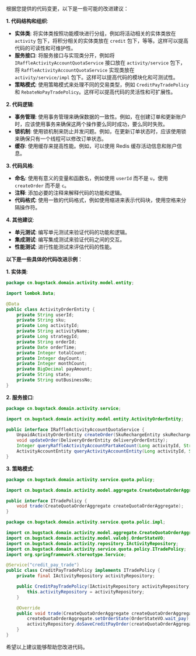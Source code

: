 根据您提供的代码变更，以下是一些可能的改进建议：

**1. 代码结构和组织**:

* **实体类**: 将实体类按照功能模块进行分组，例如将活动相关的实体类放在 `activity` 包下，将积分相关的实体类放在 `credit` 包下，等等。这样可以提高代码的可读性和可维护性。
* **服务接口**: 将服务接口与实现类分开，例如将 `IRaffleActivityAccountQuotaService` 接口放在 `activity/service` 包下，将 `RaffleActivityAccountQuotaService` 实现类放在 `activity/service/impl` 包下。这样可以提高代码的模块化和可测试性。
* **策略模式**: 使用策略模式来处理不同的交易类型，例如 `CreditPayTradePolicy` 和 `RebateNoPayTradePolicy`。这样可以提高代码的灵活性和可扩展性。

**2. 代码逻辑**:

* **事务管理**: 使用事务管理来确保数据的一致性。例如，在创建订单和更新账户时，应该使用事务来确保这两个操作要么同时成功，要么同时失败。
* **锁机制**: 使用锁机制来防止并发问题。例如，在更新订单状态时，应该使用锁来确保只有一个线程可以修改订单状态。
* **缓存**: 使用缓存来提高性能。例如，可以使用 Redis 缓存活动信息和账户信息。

**3. 代码风格**:

* **命名**: 使用有意义的变量和函数名，例如使用 `userId` 而不是 `u`，使用 `createOrder` 而不是 `c`。
* **注释**: 添加必要的注释来解释代码的功能和逻辑。
* **代码格式**: 使用一致的代码格式，例如使用缩进来表示代码块，使用空格来分隔操作符。

**4. 其他建议**:

* **单元测试**: 编写单元测试来验证代码的功能和逻辑。
* **集成测试**: 编写集成测试来验证代码之间的交互。
* **性能测试**: 进行性能测试来评估代码的性能。

**以下是一些具体的代码改进示例**：

**1. 实体类**:

```java
package cn.bugstack.domain.activity.model.entity;

import lombok.Data;

@Data
public class ActivityOrderEntity {
    private String userId;
    private String sku;
    private Long activityId;
    private String activityName;
    private Long strategyId;
    private String orderId;
    private Date orderTime;
    private Integer totalCount;
    private Integer dayCount;
    private Integer monthCount;
    private BigDecimal payAmount;
    private String state;
    private String outBusinessNo;
}
```

**2. 服务接口**:

```java
package cn.bugstack.domain.activity.service;

import cn.bugstack.domain.activity.model.entity.ActivityOrderEntity;

public interface IRaffleActivityAccountQuotaService {
    UnpaidActivityOrderEntity createOrder(SkuRechargeEntity skuRechargeEntity);
    void updateOrder(DeliveryOrderEntity deliveryOrderEntity);
    Integer queryRaffleActivityAccountPartakeCount(Long activityId, String userId);
    ActivityAccountEntity queryActivityAccountEntity(Long activityId, String userId);
}
```

**3. 策略模式**:

```java
package cn.bugstack.domain.activity.service.quota.policy;

import cn.bugstack.domain.activity.model.aggregate.CreateQuotaOrderAggregate;

public interface ITradePolicy {
    void trade(CreateQuotaOrderAggregate createQuotaOrderAggregate);
}

package cn.bugstack.domain.activity.service.quota.polic.impl;

import cn.bugstack.domain.activity.model.aggregate.CreateQuotaOrderAggregate;
import cn.bugstack.domain.activity.model.valobj.OrderStateVO;
import cn.bugstack.domain.activity.repository.IActivityRepository;
import cn.bugstack.domain.activity.service.quota.policy.ITradePolicy;
import org.springframework.stereotype.Service;

@Service("credit_pay_trade")
public class CreditPayTradePolicy implements ITradePolicy {
    private final IActivityRepository activityRepository;

    public CreditPayTradePolicy(IActivityRepository activityRepository) {
        this.activityRepository = activityRepository;
    }

    @Override
    public void trade(CreateQuotaOrderAggregate createQuotaOrderAggregate) {
        createQuotaOrderAggregate.setOrderState(OrderStateVO.wait_pay);
        activityRepository.doSaveCreditPayOrder(createQuotaOrderAggregate);
    }
}
```

希望以上建议能够帮助您改进代码。